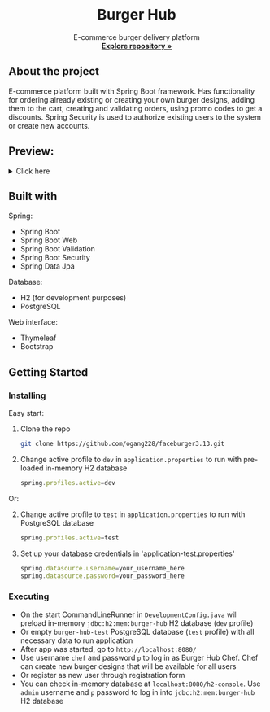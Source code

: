 <br />
<div align="center">
  <a href="https://github.com/ogang228/faceburger3.13">
  </a>
  
  <h1 align="center">Burger Hub</h1>

  <p align="center">
    E-commerce burger delivery platform
    <br />
    <a href="https://github.com/ogang228/faceburger3.13"><strong>Explore repository »</strong></a>
  </p>
</div>

## About the project

E-commerce platform built with Spring Boot framework.
Has functionality for ordering already existing or creating your own burger designs, adding them to the cart, creating and validating orders, using promo codes to get a discounts.
Spring Security is used to authorize existing users to the system or create new accounts.

## Preview:
<details>
<summary>Click here</summary>

### Main menu:

![menu_screenshot](https://user-images.githubusercontent.com/111274705/203516536-cdf5b0cc-889e-49e2-b258-e70c978d9839.png)

### Product page:

![product_screenshot](https://user-images.githubusercontent.com/111274705/203516658-690ae279-c1b9-4c37-a950-200f9b2bc0e2.png)

### Login page:

![login_screenshot](https://user-images.githubusercontent.com/111274705/203516797-72d71b18-1844-4aa0-be4b-c26a0bc8d35d.png)

### Burger design page:

![design_screenshot](https://user-images.githubusercontent.com/111274705/203516881-5c6ae5b8-d5fa-4f3b-bc2e-f9e2014248c9.png)

### Cart:

![cart_screenshot](https://user-images.githubusercontent.com/111274705/203516984-7eb0dddd-cbf7-4288-97b3-ce3fe3b7ef66.png)

### Checkout order:
![checkout_screenshot](https://user-images.githubusercontent.com/111274705/203517049-abd0aa22-61ef-484a-a603-b77e93ff63d4.png)

### Orders list:

![orders_screenshot](https://user-images.githubusercontent.com/111274705/203517193-21fc16ce-aad2-4044-b0e5-301ab547c8fa.png)

</details>

## Built with
Spring:
* Spring Boot
* Spring Boot Web
* Spring Boot Validation
* Spring Boot Security
* Spring Data Jpa

Database:
* H2  (for development purposes)
* PostgreSQL

Web interface:
* Thymeleaf
* Bootstrap

## Getting Started

### Installing
Easy start:

1. Clone the repo
   ```sh
   git clone https://github.com/ogang228/faceburger3.13.git
   ```
2. Change active profile to `dev` in `application.properties` to run with pre-loaded in-memory H2 database
   ```js
   spring.profiles.active=dev
   ```
Or:

2. Change active profile to `test` in `application.properties` to run with PostgreSQL database
   ```js
   spring.profiles.active=test
   ```
3. Set up your database credentials in 'application-test.properties'
    ```js
    spring.datasource.username=your_username_here
    spring.datasource.password=your_password_here
   ```
   
### Executing
* On the start CommandLineRunner in `DevelopmentConfig.java` will preload in-memory `jdbc:h2:mem:burger-hub` H2 database (`dev` profile)
* Or empty `burger-hub-test` PostgreSQL database (`test` profile) with all necessary data to run application
* After app was started, go to `http://localhost:8080/`
* Use username `chef` and password `p` to log in as Burger Hub Chef. Chef can create new burger designs that will be available for all users
* Or register as new user through registration form
* You can check in-memory database at `localhost:8080/h2-console`. Use `admin` username and `p` password to log in into `jdbc:h2:mem:burger-hub` H2 database
